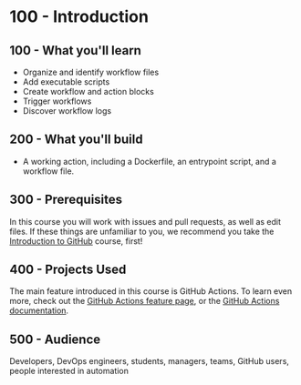 # 100 - Introduction

## 100 - What you'll learn

- Organize and identify workflow files
- Add executable scripts
- Create workflow and action blocks
- Trigger workflows
- Discover workflow logs

## 200 - What you'll build

- A working action, including a Dockerfile, an entrypoint script, and a workflow file.

## 300 - Prerequisites

In this course you will work with issues and pull requests, as well as edit files. If these things are unfamiliar to you, we recommend you take the [Introduction to GitHub](https://lab.github.com/githubtraining/introduction-to-github) course, first!

## 400 - Projects Used

The main feature introduced in this course is GitHub Actions. To learn even more, check out the [GitHub Actions feature page](https://github.com/features/actions), or the [GitHub Actions documentation](https://help.github.com/en/actions).

## 500 - Audience

Developers, DevOps engineers, students, managers, teams, GitHub users, people interested in automation
